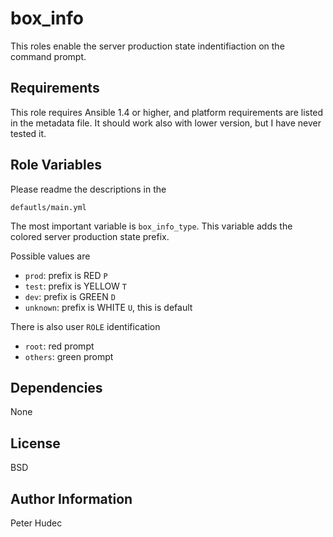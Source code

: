 box_info
========

This roles enable the server production state indentifiaction on the command prompt.

Requirements
------------
This role requires Ansible 1.4 or higher, and platform requirements are listed
in the metadata file. It should work also with lower version, but I have never tested it.

Role Variables
--------------
Please readme the descriptions in the

    defautls/main.yml

The most important variable is `box_info_type`. This variable adds the colored server production state prefix.

Possible values are

- `prod`: prefix is RED `P`
- `test`: prefix is YELLOW `T`
- `dev`: prefix is GREEN `D`
- `unknown`: prefix is WHITE `U`, this is default

There is also user `ROLE` identification

- `root`: red prompt
- `others`: green prompt

Dependencies
------------

None 

License
-------

BSD

Author Information
------------------

Peter Hudec

